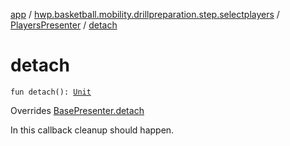 [app](../../index.md) / [hwp.basketball.mobility.drillpreparation.step.selectplayers](../index.md) / [PlayersPresenter](index.md) / [detach](.)

# detach

`fun detach(): `[`Unit`](https://kotlinlang.org/api/latest/jvm/stdlib/kotlin/-unit/index.html)

Overrides [BasePresenter.detach](../../hwp.basketball.mobility/-base-presenter/detach.md)

In this callback cleanup should happen.

